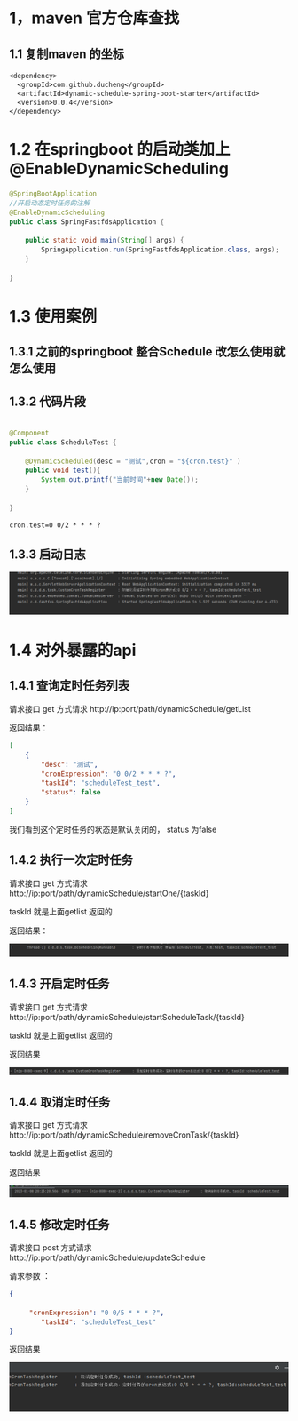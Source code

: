 # 1，maven 官方仓库查找

## 1.1 复制maven 的坐标 

```
<dependency>
  <groupId>com.github.ducheng</groupId>
  <artifactId>dynamic-schedule-spring-boot-starter</artifactId>
  <version>0.0.4</version>
</dependency>
```



# 1.2 在springboot 的启动类加上@EnableDynamicScheduling

```java
@SpringBootApplication
//开启动态定时任务的注解
@EnableDynamicScheduling
public class SpringFastfdsApplication {

	public static void main(String[] args) {
		SpringApplication.run(SpringFastfdsApplication.class, args);
	}

}
```

# 1.3  使用案例

## 1.3.1  之前的springboot 整合Schedule 改怎么使用就怎么使用

## 1.3.2 代码片段

```java

@Component
public class ScheduleTest {

    @DynamicScheduled(desc = "测试",cron = "${cron.test}" )
    public void test(){
        System.out.printf("当前时间"+new Date());
    }

}

```

```properties
cron.test=0 0/2 * * * ?
```

## 1.3.3  启动日志

![1](1.png)

# 1.4 对外暴露的api 

## 1.4.1 查询定时任务列表

请求接口  get 方式请求 http://ip:port/path/dynamicSchedule/getList

返回结果：

```json
[
    {
        "desc": "测试",
        "cronExpression": "0 0/2 * * * ?",
        "taskId": "scheduleTest_test",
        "status": false
    }
]
```

我们看到这个定时任务的状态是默认关闭的， status 为false



## 1.4.2  执行一次定时任务

请求接口  get 方式请求 http://ip:port/path/dynamicSchedule/startOne/{taskId}

taskId 就是上面getlist 返回的

返回结果：

![2](2.png)

## 1.4.3  开启定时任务

请求接口  get 方式请求 http://ip:port/path/dynamicSchedule/startScheduleTask/{taskId}

taskId 就是上面getlist 返回的

返回结果

![3](3.png)

## 1.4.4  取消定时任务

请求接口  get 方式请求 http://ip:port/path/dynamicSchedule/removeCronTask/{taskId}

taskId 就是上面getlist 返回的

返回结果

![4](4.png)



## 1.4.5  修改定时任务

请求接口  post  方式请求 http://ip:port/path/dynamicSchedule/updateSchedule

请求参数 ：

```json
{

     "cronExpression": "0 0/5 * * * ?",
        "taskId": "scheduleTest_test"
}
```

返回结果

![5](5.png)
